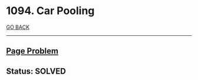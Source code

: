 # 1094. Car Pooling

[GO BACK](../README.md)

___

## [Page Problem](https://leetcode.com/problems/middle-of-the-linked-list/)

## Status: SOLVED
